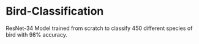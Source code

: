# Bird-Classification
ResNet-34 Model trained from scratch to classify 450 different species of bird with 98% accuracy.
